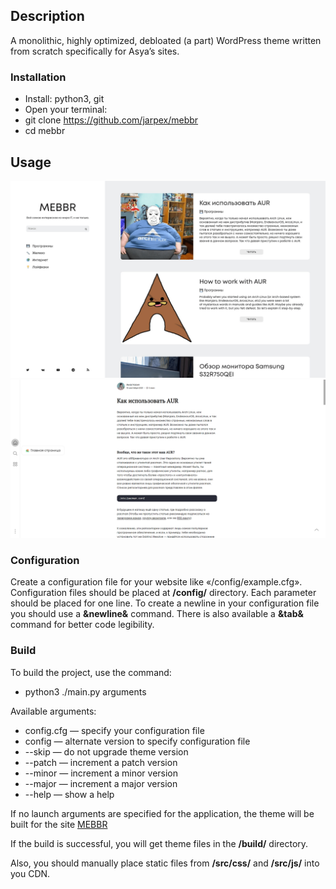 ## Description

A monolithic, highly optimized, debloated (a part) WordPress theme written from scratch specifically for Asya’s sites.

### Installation

- Install: python3, git
- Open your terminal:
- git clone https://github.com/jarpex/mebbr
- cd mebbr

## Usage

![MEBBR](https://github.com/jarpex/mebbr/raw/master/src/mebbr/mebbr.png)
![MEBBR pages](https://github.com/jarpex/mebbr/raw/master/src/mebbr/mebbr_page.png)

### Configuration

Create a configuration file for your website like «/config/example.cfg». Configuration files should be placed at **/config/** directory. Each parameter should be placed for one line. To create a newline in your configuration file you should use a **&newline&** command. There is also available a **&tab&** command for better code legibility.

### Build

To build the project, use the command:

- python3 ./main.py arguments

Available arguments:

- config.cfg — specify your configuration file
- config — alternate version to specify configuration file
- --skip — do not upgrade theme version
- --patch — increment a patch version
- --minor — increment a minor version
- --major — increment a major version
- --help — show a help

If no launch arguments are specified for the application, the theme will be built for the site [MEBBR](https://mebbr.ru/)

If the build is successful, you will get theme files in the **/build/** directory.

Also, you should manually place static files from **/src/css/** and **/src/js/** into you CDN.
